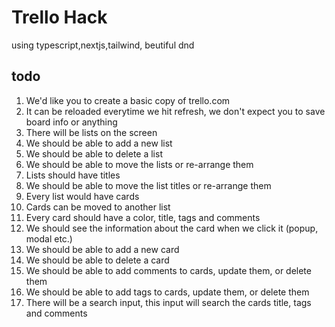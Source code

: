 # Trello Hack 
using typescript,nextjs,tailwind, beutiful dnd


## todo
1. We'd like you to create a basic copy of trello.com
2. It can be reloaded everytime we hit refresh, we don't expect you to save board info or anything
3. There will be lists on the screen
4. We should be able to add a new list
5. We should be able to delete a list
6. We should be able to move the lists or re-arrange them
7. Lists should have titles
8. We should be able to move the list titles or re-arrange them
9. Every list would have cards
10. Cards can be moved to another list
11. Every card should have a color, title, tags and comments
12. We should see the information about the card when we click it (popup, modal etc.)
13. We should be able to add a new card
14. We should be able to delete a card
15. We should be able to add comments to cards, update them, or delete them
16. We should be able to add tags to cards, update them, or delete them
17. There will be a search input, this input will search the cards title, tags and comments